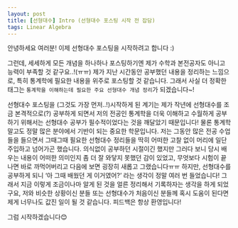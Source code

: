 ```yaml
---
layout: post
title: [선형대수] Intro (선형대수 포스팅 시작 전 잡담)
tags: Linear Algebra
---
```

안녕하세요 여러분! 이제 선형대수 포스팅을 시작하려고 합니다 :)

그런데, 세세하게 모든 개념을 하나하나 포스팅하기엔 제가 수학과 본전공자도 아니고 능력이 부족할 것 같구요..!(ㅠㅠ) 제가 지난 시간동안 공부했던 내용을 정리하는 느낌으로, 특히 통계학에 필요한 내용을 위주로 포스팅할 것 같습니다. 그래서 사실 더 정확한 태그는  ``통계학을 이해하는데 필요한 주요 선형대수 개념 정리``가 되겠습니다~!

선형대수 포스팅을 (그것도 가장 먼저..!)시작하게 된 계기는 제가 작년에 선형대수를 조금 본격적으로(?) 공부하게 되면서 저의 전공인 통계학을 더욱 이해하고 수월하게 공부하기 위해서는 선형대수 공부가 필수적이었다는 것을 깨달았기 때문입니다! 물론 통계학 말고도 정말 많은 분야에서 기반이 되는 중요한 학문입니다. 저는 그동안 많은 전공 수업들을 들으면서 그때그때 필요한 선형대수 정리들을 딱히 어떠한 고찰 없이 머리에 일단 주입하고 넘어가곤 했습니다.  의식없이 공부하던 시절이긴 했지만 그러다 보니 당시 배우는 내용이 어떠한 의미인지 좀 더 잘 와닿지 못했던 감이 있었고, 무엇보다 시험이 끝나면 바로 까먹어버리고 다음에 보면 굉장히 새롭고 그랬습니다ㅠㅠ 하지만, 선형대수를 공부하게 되니 ‘아 그때 배웠던 게 이거였어?’ 라는 생각이 정말 여러 번 들었습니다! 그래서 지금 이렇게 조금이나마 알게 된 것을 얼른 정리해서 기록하자는 생각을 하게 되었구요, 저와 비슷한 상황이신 분들 또는 선형대수가 처음이신 분들께 혹시 도움이 된다면 제게 너무나도 값진 일이 될 것 같습니다. 피드백은 항상 환영입니다!

그럼 시작하겠습니다😊  
<br>

